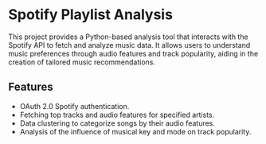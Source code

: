# Spotify Playlist Analysis


This project provides a Python-based analysis tool that interacts with the Spotify API to fetch and analyze music data. It allows users to understand music preferences through audio features and track popularity, aiding in the creation of tailored music recommendations.

## Features
- OAuth 2.0 Spotify authentication.
- Fetching top tracks and audio features for specified artists.
- Data clustering to categorize songs by their audio features.
- Analysis of the influence of musical key and mode on track popularity.
